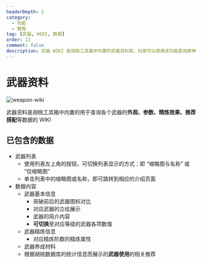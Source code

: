 ```yaml
---
headerDepth: 2
category:
  - 功能
  - 教程
tag: [武器, WIKI, 数据]
order: 12
comment: false
description: 武器 WIKI 是胡桃工具箱中内置的武器资料库，玩家可以使用该功能查询原神内全部武器的具体信息，并为角色选择合适的武器。
---
```


# 武器资料

![weapon-wiki](https://img.alicdn.com/imgextra/i2/1797064093/O1CN018rs0K91g6e0ylQ4XT_!!1797064093.png_.webp)

武器资料是胡桃工具箱中内置的用于查询各个武器的**外观、参数、精炼效果、推荐搭配**等数据的 WIKI

## 已包含的数据

- 武器列表
  - 使用列表左上角的按钮，可切换列表显示的方式：即 “缩略图与名称” 或 “仅缩略图”
  - 单击列表中的缩略图或名称，即可跳转到相应的介绍页面
- 数据内容
  - 武器基本信息
    - 突破前后的武器图标对比
    - 对应武器的立绘展示
    - 武器的简介内容
    - **可切换**至对应等级的武器各项数值
  - 武器精炼信息
    - 对应精炼阶数的精炼属性
  - 武器养成材料
  - 根据胡桃数据库的统计信息而展示的**武器使用**的相关推荐
